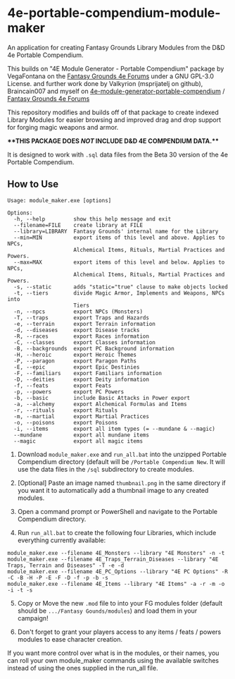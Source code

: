 # 4e-portable-compendium-module-maker
An application for creating Fantasy Grounds Library Modules from the D&amp;D 4e Portable Compendium.

This builds on
"4E Module Generator - Portable Compendium" package by VegaFontana on the [Fantasy Grounds 4e Forums](https://www.fantasygrounds.com/forums/showthread.php?60524-4E-Module-Generator-Portable-compendium-gt-Fantasy-Grounds) under a GNU GPL-3.0 License.
and further work done by Valkyrion (msprijatelj on github), Braincain007 and myself on [4e-module-generator-portable-compendium](https://github.com/msprijatelj/4e-module-generator-portable-compendium)
/ [Fantasy Grounds 4e Forums](https://www.fantasygrounds.com/forums/showthread.php?60524-4E-Module-Generator-Portable-compendium-gt-Fantasy-Grounds&p=647134&viewfull=1#post647134)

This repository modifies and builds off of that package to create indexed Library Modules for easier browsing and improved drag and drop support for forging magic weapons and armor.


**\*\*THIS PACKAGE DOES _NOT_ INCLUDE D&D 4E COMPENDIUM DATA.\*\***

It is designed to work with `.sql` data files from the Beta 30 version of the 4e Portable Compendium.

## How to Use

```
Usage: module_maker.exe [options]

Options:
  -h, --help         show this help message and exit
  --filename=FILE    create library at FILE
  --library=LIBRARY  Fantasy Grounds' internal name for the Library
  --min=MIN          export items of this level and above. Applies to NPCs,
                     Alchemical Items, Rituals, Martial Practices and Powers.
  --max=MAX          export items of this level and below. Applies to NPCs,
                     Alchemical Items, Rituals, Martial Practices and Powers.
  -s, --static       adds "static="true" clause to make objects locked
  -t, --tiers        divide Magic Armor, Implements and Weapons, NPCs into
                     Tiers
  -n, --npcs         export NPCs (Monsters)
  -T, --traps        export Traps and Hazards
  -e, --terrain      export Terrain information
  -d, --diseases     export Disease tracks
  -R, --races        export Races information
  -C, --classes      export Classes information
  -B, --backgrounds  export PC Background information
  -H, --heroic       export Heroic Themes
  -P, --paragon      export Paragon Paths
  -E, --epic         export Epic Destinies
  -F, --familiars    export Familiars information
  -D, --deities      export Deity information
  -f, --feats        export Feats
  -p, --powers       export PC Powers
  -b, --basic        include Basic Attacks in Power export
  -a, --alchemy      export Alchemical Formulas and Items
  -r, --rituals      export Rituals
  -m, --martial      export Martial Practices
  -o, --poisons      export Poisons
  -i, --items        export all item types (= --mundane & --magic)
  --mundane          export all mundane items
  --magic            export all magic items
```

1. Download `module_maker.exe` and `run_all.bat` into the unzipped Portable Compendium directory (default will be `/Portable Compendium New`. It will use the data files in the `/sql` subdirectory to create modules.

2. \[Optional\] Paste an image named `thumbnail.png` in the same directory if you want it to automatically add a thumbnail image to any created modules.

3. Open a command prompt or PowerShell and navigate to the Portable Compendium directory.

4. Run `run_all.bat` to create the following four Libraries, which include everything currently available:

```
module_maker.exe --filename 4E_Monsters --library "4E Monsters" -n -t
module_maker.exe --filename 4E_Traps_Terrain_Diseases --library "4E Traps, Terrain and Diseases" -T -e -d
module_maker.exe --filename 4E_PC_Options --library "4E PC Options" -R -C -B -H -P -E -F -D -f -p -b -s
module_maker.exe --filename 4E_Items --library "4E Items" -a -r -m -o -i -t -s
```

5. Copy or Move the new `.mod` file to into your FG modules folder (default should be `.../Fantasy Gounds/modules`) and load them in your campaign!

6. Don't forget to grant your players access to any items / feats / powers modules to ease character creation.

If you want more control over what is in the modules, or their names, you can roll your own module_maker commands using the available switches instead of using the ones supplied in the run_all file.
